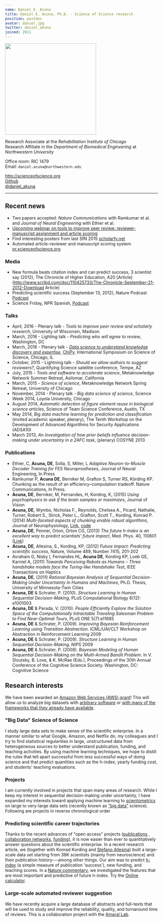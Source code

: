 ```yaml
---
name: Daniel E. Acuna
title: Daniel E. Acuna, Ph.D. - Science of Science research
position: postdoc
avatar: daniel.jpg
twitter: daniel_akuna
joined: 2011
---
```


<img width="300" src="{{site.baseurl}}/images/people/{{page.avatar}}" data-action="zoom">

Research Associate at the *Rehabilitation Institute of Chicago*<br/>
Research Affiliate in the *Department of Biomedical Engineering* at *Northwestern University*

Office room: RIC 1479<br>
Email: `daniel.acuna@northwestern.edu`<br>

<a href="http://scienceofscience.org"><i class="fa fa-link"></i> http://scienceofscience.org</a><br>
<a href="https://github.com/daniel-acuna"><i class="fa fa-github"></i> Github</a><br>
<a href="https://twitter.com/daniel_akuna"><i class="fa fa-twitter"></i> @daniel_akuna</a>

<hr>

Recent news
------------------

- Two papers accepted: _Nature Communications_ with Ramkumar et al.
  and _Journal of Neural Engineering_ with Ethier et al.
- [Upcoming webinar on tools to improve peer review: reviewer-manuscript assignment and article scoring](https://aibs.zoom.us/webinar/register/c562b613e8b98c8d66858a512be5123a)
- Find interesting posters from last SfN 2015 [scholarfy.net](http://scholarfy.net)
- Automated article-reviewer and manuscript scoring system [pr.scienceofscience.org](http://pr.scienceofscience.org)

### Media

 - New formula beats citation index and can predict success, 3 scientist say (2012), The Chronicle of Higher Education, A20 [Article](http://www.scribd.com/doc/110425733/The-Chronicle-September-21-2012-Download Article)
 - Predicting scientific success (September 13, 2012), Nature Podcast  [Podcast](http://www.nature.com/nature/podcast/index-2012-09-13.html)
 - Science Friday, NPR Spanish, [Podcast](http://sciencefriday.com/blogs/09/20/2012/-20-neurociencia-para-todos-la-migraci-n-de-las-monarca-y-predecir-el-futuro.html?audience=3&series=24)

### Talks

- April, 2016 - Plenary talk - _Tools to improve peer review and scholarly research_, University of Wisconsin, Madison
- March, 2016 - Lighting talk - _Predicting who will agree to review_, Washington, DC
- March, 2016 - Plenary talk - [_Data science to understand knowledge discovery and expertise_](/2016/03/11/chipy_presentation.html), [ChiPy](http://chipy.org), International Symposium on Science of Science, Chicago, IL
- October, 2015 - Lightning talk - _Should we allow authors to suggest reviewers?_, Quantifying Science satellite conference, Tempe, AZ
- July, 2015 - _Tools and software to accelerate science_, Metaknowledge Network Summer Retreat, Asilomar, California
- March, 2015 - _Science of science_, Metaknowledge Network Spring Retreat, University of Chicago
- November, 2014 - Plenary talk - _Big data science of science_, Science Week 2014, Loyola University, Chicago
- August 2014, _Automatic detection of figure element reuse in biological science articles_, Science of Team Science Conference, Austin, TX
- May 2014, _Big data machine learning for prediction and classification_ (invited academic speaker, plenary), The Tenth Workshop on the Development of Advanced Algorithms for Security Applications (ADSA10)
- March 2013, _An investigation of how prior beliefs influence decision-making under uncertainty in a 2AFC task_, (plenary) COSYNE 2013

### Publications

- Ethier, C, **Acuna, DE**, Solla, S, Miller, L _Adaptive Neuron-to-Muscle Decoder Training for FES Neuroprostheses_, Journal of Neural Engineering, In Press
- Ramkumar P, **Acuna DE**, Berniker M, Grafton S, Turner RS, Körding KP. Chunking as the result of an efficiency–computation tradeoff. Nature Communications, In Press.
- **Acuna, DE**, Berniker, M, Fernandes, H, Kording, K, (2015) _Using psychophysics to ask if the brain samples or maximizes_, Journal of Vision
- **Acuna, DE**, Wymbs, Nicholas F.,  Reynolds, Chelsea A., Picard, Nathalie, Turner, Robert S., Strick, Peter L., Grafton,  Scott T.,
Kording, Konrad P. (2014) _Multi-faceted aspects of chunking enable robust algorithms_, Journal of Neurophysiology, [Link](http://jn.physiology.org/content/early/2014/07/23/jn.00028.2014), [code](http://github.com/daniel-acuna/chunk_inference)
- **Acuna, DE**, Penner, Orion, Orton CG, (2013)  _The future h-index is an excellent way to predict scientists' future impact_, Med. Phys. 40, 110601 ([Link](http://scitation.aip.org/content/aapm/journal/medphys/40/11/10.1118/1.4816659))
- **Acuna, DE**, Allesina, S., Kording, KP, (2012) _Future impact: Predicting scientific success_, Nature, Volume 489, Number 7415, 201-202
- Avraham G, Nisky I, Fernandes HL, **Acuna DE**, Kording KP, Loeb GE, Karniel A, (2011) _Towards Perceiving Robots as Humans – Three handshake models face the Turing-like Handshake Test_, IEEE Transactions on Haptics
- **Acuna, DE**, (2011) _Rational Bayesian Analysis of Sequential Decision-Making Under Uncertainty In Humans and Machines_, Ph.D. Thesis, University of Minnesota-Twin Cities
- **Acuna, DE** & Schrater, P. (2010). _Structure Learning in Human Sequential Decision-Making_, PLoS Computational Biology 6(12): e1001003
- **Acuna, DE** & Parada, V. (2010). _People Efficiently Explore the Solution Space of the Computationally Intractable Traveling Salesman Problem to Find Near-Optimal Tours_, PLoS ONE 5(7):e11685
- **Acuna, DE** & Schrater, P. (2009). _Improving Bayesian Reinforcement Learning using Transition Abstraction_. ICML/UAI/CLT Workshop on Abstraction in Reinforcement Learning 2009
- **Acuna, DE** & Schrater, P. (2009). _Structure Learning in Human Sequential Decision-Making_. NIPS 2009
- **Acuna, DE** & Schrater, P. (2008). _Bayesian Modeling of Human Sequential Decision-Making on the Multi-Armed Bandit Problem_. In V. Sloutsky, B. Love, & K. McRae (Eds.), Proceedings of the 30th Annual Conference of the Cognitive Science Society. Washington, DC: Cognitive Science

Research interests
------------------

We have been awarded an [Amazon Web Services (AWS) grant](http://aws.amazon.com/grants/)! This will allow us to analyze big datasets with [arbitrary software](http://aws.amazon.com/ec2/) or [with many of the frameworks that they already have available](http://aws.amazon.com/products/).


### "Big Data" Science of Science

I study large data sets to make sense of the scientific enterprise. In a manner similar to what Google, Amazon, and Netflix do, my colleagues and I try to find statistical regularities in large, unstructured data from heterogeneous sources to better understand publication, funding, and teaching activities. By using machine learning techniques, we hope to distill the rules that tell apart successful from less successful ways of doing science and that predict quantities such as the h-index, yearly funding cost, and students' teaching evaluations.

### Projects

I am currently involved in projects that span many areas of research. While I keep my interest in sequential decision-making under uncertainty, I have expanded my interests toward applying machine learning to [scientometrics](http://en.wikipedia.org/wiki/Scientometrics) on large to very-large data sets (recently known as ["big data"](http://en.wikipedia.org/wiki/Big_data) science). Following are projects in reverse chronological order

### Predicting scientific career trajectories

Thanks to the recent advances of "open access" projects ([publications](http://www.ncbi.nlm.nih.gov/pmc/tools/ftp/) , [collaboration networks](http://neurotree.org/neurotree/peopleinfo.php?pid=49103), [funding](http://exporter.nih.gov/)), it is now easier than ever to quantitatively answer questions about the scientific enterprise. In a recent research article, we (together with Konrad Kording and [Stefano Allesina](http://allesinalab.uchicago.edu/)) built a large-scale data set starting from 38K scientists (mainly from neuroscience) and their publication history---among other things. Our aim was to predict [h-index](http://en.wikipedia.org/wiki/H-index) (a simple measure of publication 'success'), new funding, and teaching scores. In a [Nature commentary](http://www.nature.com/nature/journal/v489/n7415/full/489201a.html), we investigated the features that are most important and predictive of future h-index. Try the [Online calculator](http://klab.smpp.northwestern.edu/h-index.html).

### Large-scale automated reviewer suggestion

We have recently acquire a large database of abstracts and full-texts that will be used to study and improve the reliability, quality, and turnaround time of reviews. This is a collaboration project with the [Amaral Lab](http://amaral.northwestern.edu/).
